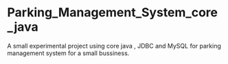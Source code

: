 # Parking_Management_System_core_java
A small experimental project using core java , JDBC and MySQL for parking management system for a small bussiness.
